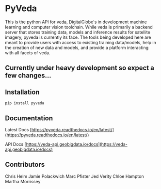 # PyVeda

This is the python API for [veda](https://github.com/DigitalGlobe/veda), DigitalGlobe's in development machine learning and computer vision toolchain. While veda is primarily a backend server that stores training data, models and inference results for satellite imagery, pyveda is currently its face. The tools being developed here are meant to provide users with access to existing training data/models, help in the creation of new data and models, and provide a platform interacting with all facets of veda. 

## Currently under heavy development so expect a few changes...

## Installation 

```
pip install pyveda
```

## Documentation 

Latest Docs [https://pyveda.readthedocs.io/en/latest/](https://pyveda.readthedocs.io/en/latest/)

API Docs [https://veda-api.geobigdata.io/docs](https://veda-api.geobigdata.io/docs)

## Contributors 

Chris Helm
Jamie Polackwich
Marc Pfister
Jed Verity
Chloe Hampton
Martha Morrissey
